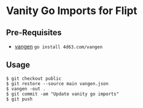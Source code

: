 # Vanity Go Imports for Flipt

## Pre-Requisites

- [vangen](https://github.com/leighmcculloch/vangen) `go install 4d63.com/vangen`

## Usage

```shell
$ git checkout public
$ git restore --source main vangen.json
$ vangen -out .
$ git commit -am "Update vanity go imports"
$ git push
```
